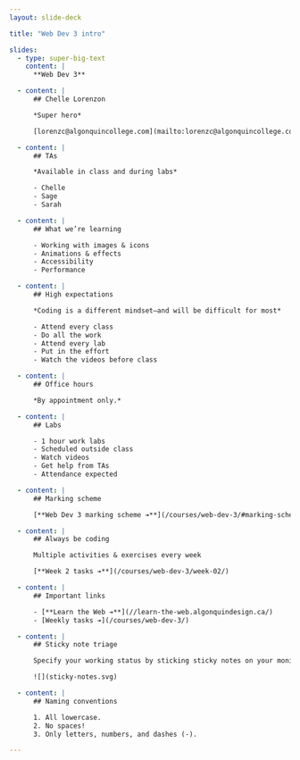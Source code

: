 ```yaml
---
layout: slide-deck

title: "Web Dev 3 intro"

slides:
  - type: super-big-text
    content: |
      **Web Dev 3**

  - content: |
      ## Chelle Lorenzon

      *Super hero*

      [lorenzc@algonquincollege.com](mailto:lorenzc@algonquincollege.com)

  - content: |
      ## TAs

      *Available in class and during labs*

      - Chelle
      - Sage
      - Sarah

  - content: |
      ## What we’re learning

      - Working with images & icons
      - Animations & effects
      - Accessibility
      - Performance

  - content: |
      ## High expectations

      *Coding is a different mindset—and will be difficult for most*

      - Attend every class
      - Do all the work
      - Attend every lab
      - Put in the effort
      - Watch the videos before class

  - content: |
      ## Office hours

      *By appointment only.*

  - content: |
      ## Labs

      - 1 hour work labs
      - Scheduled outside class
      - Watch videos
      - Get help from TAs
      - Attendance expected

  - content: |
      ## Marking scheme

      [**Web Dev 3 marking scheme ➔**](/courses/web-dev-3/#marking-scheme)

  - content: |
      ## Always be coding

      Multiple activities & exercises every week

      [**Week 2 tasks ➔**](/courses/web-dev-3/week-02/)

  - content: |
      ## Important links

      - [**Learn the Web ➔**](//learn-the-web.algonquindesign.ca/)
      - [Weekly tasks ➔](/courses/web-dev-3/)

  - content: |
      ## Sticky note triage

      Specify your working status by sticking sticky notes on your monitor

      ![](sticky-notes.svg)

  - content: |
      ## Naming conventions

      1. All lowercase.
      2. No spaces!
      3. Only letters, numbers, and dashes (-).

---
```

